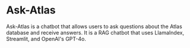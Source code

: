 # Ask-Atlas

Ask-Atlas is a chatbot that allows users to ask questions about the Atlas database and receive answers. It is a RAG chatbot that uses LlamaIndex, Streamlit, and OpenAI's GPT-4o.